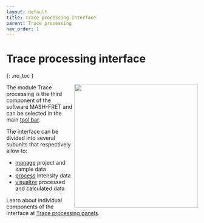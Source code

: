 ```yaml
---
layout: default
title: Trace processing interface
parent: Trace processing
nav_order: 1
---
```


# Trace processing interface
{: .no_toc }

<a href="../../assets/images/gui-trace-processing.png"><img src="../../assets/images/gui-trace-processing.png" width="325" style="float:right"/></a>

The module Trace processing is the third component of the software MASH-FRET and can be selected in the main 
[tool bar](../../Getting_started.html#interface).

The interface can be divided into several subunits that respectively allow to:
* <u>manage</u> project and sample data
* <u>process</u> intensity data
* <u>visualize</u> processed and calculated data

Learn about individual components of the interface at 
[Trace processing panels](/docs/trace-processing/panels).

